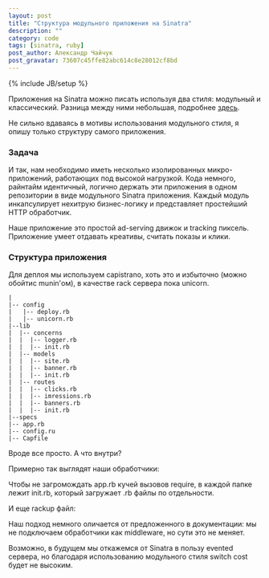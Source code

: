 ```yaml
---
layout: post
title: "Структура модульного приложения на Sinatra"
description: ""
category: code
tags: [sinatra, ruby]
post_author: Александр Чайчук
post_gravatar: 73607c45ffe82abc614c8e28012cf8bd
---
```

{% include JB/setup %}

Приложения на Sinatra можно писать используя два стиля: модульный и классический. Разница между ними небольшая, подробнее [здесь](http://goo.gl/GoKT7). 

Не сильно вдаваясь в мотивы использования модульного стиля, я опишу только структуру самого приложения. 

### Задача
И так, нам необходимо иметь несколько изолированных микро-приложений, работающих под высокой нагрузкой. Кода немного, райнтайм идентичный, логично держать эти приложения в одном репозитории в виде модульного Sinatra приложения. Каждый модуль инкапсулирует нехитрую бизнес-логику и представляет простейший HTTP обработчик.

Наше приложение это простой ad-serving движок и tracking пиксель. Приложение умеет отдавать креативы, считать показы и клики.

### Структура приложения 

Для деплоя мы используем capistrano, хоть это и избыточно (можно обойтис munin'ом), в качестве rack сервера пока unicorn.

    |
    |-- config
    |   |-- deploy.rb
    |   |-- unicorn.rb
    |--lib
    |  |-- concerns
    |  |  |-- logger.rb
    |  |  |-- init.rb     
    |  |-- models
    |  |  |-- site.rb
    |  |  |-- banner.rb
    |  |  |-- init.rb
    |  |-- routes 
    |  |  |-- clicks.rb
    |  |  |-- imressions.rb
    |  |  |-- banners.rb
    |  |  |-- init.rb
    |--specs
    |-- app.rb
    |-- config.ru
    |-- Capfile

Вроде все просто. А что внутри?
<script src="https://gist.github.com/3772032.js?file=app.rb">
</script>


Примерно так выглядят наши обработчики:
<script src="https://gist.github.com/3772032.js?file=routes.rb">
</script>

Чтобы не загромождать app.rb кучей вызовов require, в каждой папке лежит init.rb, который загружает .rb 
файлы по отдельности.
<script src="https://gist.github.com/3772032.js?file=init.rb">
</script>

И еще rackup файл:
<script src="https://gist.github.com/3772032.js?file=config.ru">
</script>

Наш подход немного оличается от предложенного в документации: мы не подключаем обработчики как middleware, но сути это не меняет.

Возможно, в будущем мы откажемся от Sinatra в пользу evented сервера, но благодаря использованию модульного стиля switch cost будет не высоким.














